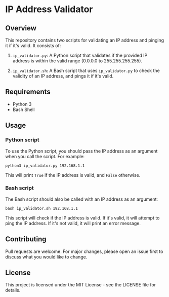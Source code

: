 # IP Address Validator

## Overview
This repository contains two scripts for validating an IP address and pinging it if it's valid. It consists of:

1. `ip_validator.py`: A Python script that validates if the provided IP address is within the valid range (0.0.0.0 to 255.255.255.255). 

2. `ip_validator.sh`: A Bash script that uses `ip_validator.py` to check the validity of an IP address, and pings it if it's valid. 

## Requirements
- Python 3
- Bash Shell

## Usage
### Python script
To use the Python script, you should pass the IP address as an argument when you call the script. For example:

```
python3 ip_validator.py 192.168.1.1
```

This will print `True` if the IP address is valid, and `False` otherwise.

### Bash script
The Bash script should also be called with an IP address as an argument:

```
bash ip_validator.sh 192.168.1.1
```

This script will check if the IP address is valid. If it's valid, it will attempt to ping the IP address. If it's not valid, it will print an error message.

## Contributing
Pull requests are welcome. For major changes, please open an issue first to discuss what you would like to change.

## License
This project is licensed under the MIT License - see the LICENSE file for details.